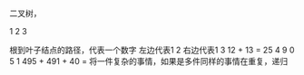 二叉树，

  1
2   3

根到叶子结点的路径，代表一个数字
左边代表1 2
右边代表1 3
12 + 13 = 25
    4
  9   0
5   1
495 + 491 + 40 =
将一件复杂的事情，如果是多件同样的事情在重复，递归